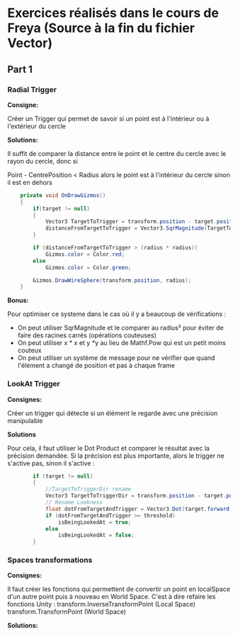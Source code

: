# Exercices réalisés dans le cours de Freya (Source à la fin du fichier Vector)

## Part 1

### Radial Trigger

**Consigne:**

Créer un Trigger qui permet de savoir si un point est à l'intérieur ou à l'extérieur du cercle 

**Solutions:**

Il suffit de comparer la distance entre le point et le centre du cercle avec le rayon du cercle, donc si 

Point - CentrePosition < Radius alors le point est à l'intérieur du cercle sinon il est en dehors
```C#
    private void OnDrawGizmos()
    {
        if(target != null)
        {
            Vector3 TargetToTrigger = transform.position - target.position;
            distanceFromTargetToTrigger = Vector3.SqrMagnitude(TargetToTrigger);
        }

        if (distanceFromTargetToTrigger > (radius * radius))
            Gizmos.color = Color.red;
        else
            Gizmos.color = Color.green;

        Gizmos.DrawWireSphere(transform.position, radius);
    }
```
**Bonus:**

Pour optimiser ce systeme dans le cas où il y a beaucoup de vérifications :
* On peut utiliser SqrMagnitude et le comparer au radius² pour éviter de faire des racines carrés (opérations couteuses)
* On peut utiliser x \* x et y \*y au lieu de Mathf.Pow qui est un petit moins couteux
* On peut utiliser un système de message pour ne vérifier que quand l'élément a changé de position et pas à chaque frame

### LookAt Trigger

**Consignes:**

Créer un trigger qui détecte si un élément le regarde avec une précision manipulable

**Solutions**

Pour cela, il faut utiliser le Dot Product et comparer le résultat avec la précision demandée. Si la précision est plus importante, alors le trigger ne s'active pas, sinon il s'active :

```C#
        if (target != null)
        {
            //TargetToTriggerDir rename
            Vector3 TargetToTriggerDir = transform.position - target.position;
            // Rename Lookness
            float dotFromTargetAndTrigger = Vector3.Dot(target.forward, TargetToTriggerDir.normalized);
            if (dotFromTargetAndTrigger >= threshold)
                isBeingLookedAt = true;
            else
                isBeingLookedAt = false;
        }
```

### Spaces transformations

**Consignes:**

Il faut créer les fonctions qui permettent de convertir un point en localSpace d'un autre point puis à nouveau en World Space. C'est à dire refaire les fonctions Unity :
transform.InverseTransformPoint (Local Space)
transform.TransformPoint (World Space)

**Solutions:**




